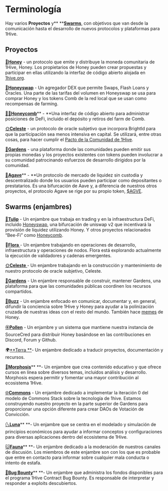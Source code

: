 # Terminología

Hay varios **Proyectos** y** **[**Swarms**](../community/swarms/), con objetivos que van desde la comunicación hasta el desarrollo de nuevos protocolos y plataformas para 1Hive.

## Proyectos

[🍯**Honey**](../projects/honey/) - un protocolo que emite y distribuye la moneda comunitaria de 1Hive, Honey. Los propietarios de Honey pueden crear propuestas y participar en ellas utilizando la interfaz de código abierto alojada en [1hive.org](https://1hive.org).

[🍃**Honeyswap**](../projects/honeyswap/) - Un agregador DEX que permite Swaps, Flash Loans y Oracles. Una parte de las tarifas del volumen en Honeyswap se usa para comprar Honey y los tokens Comb de la red local que se usan como recompensas de farming.&#x20;

[**👨‍🌾Honeycomb**](about:blank)** - **Una interfaz de código abierto para administrar posiciones de DeFi, incluido el depósito y retiros del farm de Comb.&#x20;

[🌞**Celeste**](../projects/celeste.md) - un protocolo de oracle subjetivo que incorpora BrightId para que la participación sea menos intensiva en capital. Se utilizará, entre otras cosas, para hacer cumplir el [Pacto de la Comunidad de 1Hive](../community-covenant.md).&#x20;

[🌻**Gardens**](../projects/gardens.md) - una plataforma donde las comunidades pueden emitir sus propias monedas y los proyectos existentes con tokens pueden involucrar a su comunidad patrocinando esfuerzos de desarrollo dirigidos por la comunidad.

[**🌵Agave**](about:blank)** - **Un protocolo de mercado de liquidez sin custodia y descentralizado donde los usuarios pueden participar como depositantes o prestatarios. Es una bifurcación de Aave y, a diferencia de nuestros otros proyectos, el protocolo Agave se rige por su propio token, [$AGVE](https://blockscout.com/xdai/mainnet/address/0x3a97704a1b25F08aa230ae53B352e2e72ef52843/transactions).&#x20;



## Swarms (enjambres)

[🌷**Tulip**](../community/swarms/tulip.md) - Un enjambre que trabaja en trading y en la infraestructura DeFi, incluido [Honeyswap](../projects/honeyswap/), una bifurcación de uniswap v2 que incentivará la provisión de liquidez utilizando Honey. Y otros proyectos relacionados “Bee-Fi” como [Honeycomb](broken-reference).

🌺[**Flora** ](../community/swarms/flora.md)- Un enjambre trabajando en operaciones de desarrollo, infraestructura y operaciones de nodos. Flora está explorando actualmente la ejecución de validadores y cadenas emergentes.

[🌞**Celeste** ](../community/swarms/celeste.md) - Un enjambre trabajando en la construcción y mantenimiento de nuestro protocolo de oracle subjetivo, Celeste.

[🌻**Gardens**](broken-reference) - Un enjambre responsable de construir, mantener Gardens, una plataforma para que las comunidades públicas coordinen los recursos compartidos.

[🐝**Buzz**](../community/swarms/buzz.md) - Un enjambre enfocado en comunicar, documentar y, en general, difundir la conciencia sobre 1Hive y Honey para ayudar a la polinización cruzada de nuestras ideas con el resto del mundo. También hace [memes](https://discord.gg/ccPsFmaxCS) de Honey.

[🏵**Pollen**](../community/swarms/pollen.md) - Un enjambre y un sistema que mantiene nuestra instancia de SourceCred para distribuir Honey basándose en las contribuciones en Discord, Forum y Github.&#x20;

🌍[**Terra **](../community/swarms/terra.md)- Un enjambre dedicado a traducir proyectos, documentación y recursos.&#x20;

[🦋**Morphosis**](../community/swarms/morphosis.md)** **- Un enjambre que crea contenido educativo y que ofrece cursos en línea sobre diversos temas, incluidos análisis y desarrollo. Morphosis espera permitir y fomentar una mayor contribución al ecosistema 1Hive.&#x20;

[🌐**Commons**](broken-reference) - Un enjambre dedicado a implementar la iteración 0 del modelo de Commons Stack sobre la tecnología de 1hive. Estamos construyendo nuestro proyecto en la parte superior de Gardens para proporcionar una opción diferente para crear DAOs de Votación de Convicción.

[🌜**Luna**](../community/swarms/luna.md)** **- Un enjambre que se centra en el modelado y simulación de principios económicos para ayudar a informar conceptos y configuraciones para diversas aplicaciones dentro del ecosistema de 1Hive.&#x20;

[🐱**Fauna**](../community/swarms/fauna.md)** **- Un enjambre dedicado a la moderación de nuestros canales de discusión. Los miembros de este enjambre son con los que es probable que entre en contacto para informar sobre cualquier mala conducta o intento de estafa.

[🐛**Bug Bounty**](../community/swarms/bug-bounty.md)** **- Un enjambre que administra los fondos disponibles para el programa 1Hive Contract Bug Bounty. Es responsable de interpretar y responder a exploits descubiertos.
